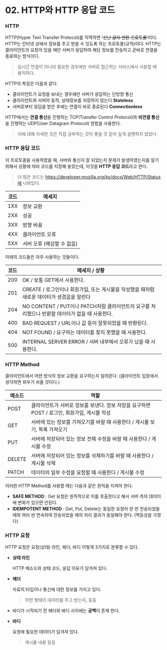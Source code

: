 # 02. HTTP와 HTTP 응답 코드



### HTTP

HTTP(Hyper Text Transfer Protocol)를 직역하면 ~~'신난 글자 변환 프로토콜'~~이다. HTTP는 인터넷 상에서 정보를 주고 받을 수 있도록 하는 프로토콜(규칙)이다. HTTP는 클라이언트의 요청이 있을 때만 서버가 응답하여 해당 정보를 전송하고 곧바로 연결을 종료하는 방식이다.

> 실시간 연결이 아니라 필요한 경우에만 서버로 접근하는 서비스에서 사용할 때 용이하다.



HTTP의 특징은 다음과 같다.

+ 클라이언트가 요청을 보내는 경우에만 서버가 응답하는 단방향 통신
+ 클라이언트와 서버의 동작, 상태정보를 저장하지 않는다  **Stateless**
+ 서버로부터 응답을 받은 후에는 연결이 바로 종료된다 **Connectionless**



HTTP에서는 **연결 통신**을 진행하는 TCP(Transfer Control Protocol)와 **비연결 통신**을 진행하는 UDP(User Datagram Protocol) 방법을 사용한다.

> 이에 대해 자세한 것은 직접 공부하는 것이 좋을 것 같아 깊게 설명하지 않았다.



### HTTP 응답 코드

이 프로토콜을 사용하였을 때, 서버와 통신이 잘 되었는지 문제가 발생하였는지를 알기 위해서 상황에 따라 코드를 지정해 놓았는데, 이것을 **HTTP 응답 코드**라고 한다.

> 더 많은 코드는 https://developer.mozilla.org/ko/docs/Web/HTTP/Status에 나와있다.

| 코드 | 메세지                     |
| ---- | -------------------------- |
| 1XX  | 정보 교환                  |
| 2XX  | 성공                       |
| 3XX  | 방향 바꿈                  |
| 4XX  | 클라이언트 오류            |
| 5XX  | 서버 오류 (예상할 수 없음) |



아래의 코드들은 자주 사용하는 것들이다.

| 코드 | 메세지 / 상황                                                |
| ---- | ------------------------------------------------------------ |
| 200  | OK / 보통 GET에서 사용한다.                                  |
| 201  | CREATE / 로그인이나 회원가입, 또는 게시물을 작성했을 때처럼 새로운 데이터가 생겼음을 알린다 |
| 204  | NO CONTENT / PUT이나 PATCH처럼 클라이언트의 요구를 처리했으나 반환할 데이터가 없을 때 사용한다. |
| 400  | BAD REQUEST / URL이나 값 등이 잘못되었을 때 반환된다.        |
| 404  | NOT FOUND / 요구하는 데이터를 찾지 못했을 때 사용한다.       |
| 500  | INTERNAL SERVER ERROR / 서버 내부에서 오류가 났을 때 사용한다. |



### HTTP Method

클라이언트에서 어떤 방식의 정보 교환을 요구하는지 알려준다. (클라이언트 입장에서 생각하면 외우기 쉬울 것이다.)

| 메소드 | 역할                                                         |
| ------ | ------------------------------------------------------------ |
| POST   | 클라이언트가 서버로 정보를 보낸다. 정보 저장을 요구하면 POST /  로그인, 회원가입, 게시물 작성 |
| GET    | 서버에 있는 정보를 가져오기를 바랄 때 사용한다 / 게시물 보기, 목록 가져오기 |
| PUT    | 서버에 저장되어 있는 정보 전체 수정을 바랄 때 사용한다 / 게시물 수정 |
| DELETE | 서버에 저장되어 있는 정보를 삭제하기를 바랄 때 사용한다 / 게시물 삭제 |
| PATCH  | 데이터의 일부 수정을 요청할 때 사용한다 / 게시물 수정        |

이러한 HTTP Method를 사용할 때는 다음과 같은 원칙을 지켜야 한다.

+ **SAFE METHOD** : Get 요청은 원칙적으로 이를 호출한다고 해서 서버 측의 데이터에 변화가 있으면 안된다.
+ **IDEMPOTENT METHOD** : Get, Put, Delete는 동일한 요청이 한 번 전송되었을 때와 여러 번 연속하여 전송되었을 때의 처리 결과가 동일해야 한다. (멱등성을 가졌다)



### HTTP 요청

HTTP 요청은 요청(상태) 라인, 헤더, 바디 이렇게 3가지로 분류할 수 있다.

+ **상태 라인**

  HTTP 메소드와 상태 코드, 응답 이유가 담겨져 있다.

+ **헤더**

  자료의 타입이나 통신에 대한 정보를 가지고 있다.

  > 어떤 형태의 데이터를 주고 받는지, 등등

+ 바디가 시작되기 전 헤더와 바디 사이에는 **공백**이 존재 한다.

+ **바디**

  요청에 필요한 데이터가 담겨져 있다.

  > 게시물 내용 등등